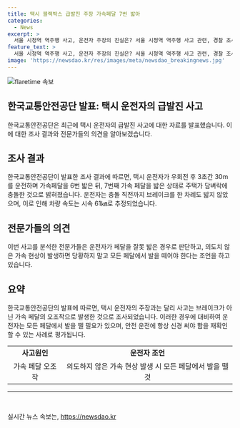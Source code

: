 ```yaml
---
title: 택시 블랙박스 급발진 주장 가속페달 7번 밟아
categories:
  - News
excerpt: >
  서울 시청역 역주행 사고, 운전자 주장의 진실은? 서울 시청역 역주행 사고 관련, 경찰 조사 중인 가운데, 택시 운전자의 주장에 대한 의문이 제기되고 있다. 한국교통안전공단 발표에 따르면, 지난해 용산구에서 발생한 사고의 블랙박스 영상 분석 결과, 운전자가 브레이크가 아닌 가속 페달을 수차례 밟은 것으로 드러났다. 페달을 잘못 밟은 운전자의 특성을 보여주는 사례로, 전문가들은 운전 시 의도치 않은 가속 현상에 대비해 모든 페달에서 발을 뗄 것을 조언했다. (단어 수: 109)
feature_text: >
  서울 시청역 역주행 사고, 운전자 주장의 진실은? 서울 시청역 역주행 사고 관련, 경찰 조사 중인 가운데, 택시 운전자의 주장에 대한 의문이 제기되고 있다. 한국교통안전공단 발표에 따르면, 지난해 용산구에서 발생한 사고의 블랙박스 영상 분석 결과, 운전자가 브레이크가 아닌 가속 페달을 수차례 밟은 것으로 드러났다. 페달을 잘못 밟은 운전자의 특성을 보여주는 사례로, 전문가들은 운전 시 의도치 않은 가속 현상에 대비해 모든 페달에서 발을 뗄 것을 조언했다. (단어 수: 109)
image: 'https://newsdao.kr/res/images/meta/newsdao_breakingnews.jpg'
---
```


<p><img src="https://newsdao.kr/res/images/meta/newsdao_breakingnews.jpg" alt="flaretime 속보" /></p>

<h2 data-ke-size="size26">한국교통안전공단 발표: 택시 운전자의 급발진 사고</h2>

<p data-ke-size="size16">한국교통안전공단은 최근에 택시 운전자의 급발진 사고에 대한 자료를 발표했습니다. 이에 대한 조사 결과와 전문가들의 의견을 알아보겠습니다.</p>

<h2>조사 결과</h2>

<p data-ke-size="size16">한국교통안전공단이 발표한 조사 결과에 따르면, 택시 운전자가 우회전 후 3초간 30m를 운전하며 가속페달을 6번 밟은 뒤, 7번째 가속 페달을 밟은 상태로 주택가 담벼락에 충돌한 것으로 밝혀졌습니다. 운전자는 충돌 직전까지 브레이크를 한 차례도 밟지 않았으며, 이로 인해 차량 속도는 시속 61㎞로 추정되었습니다.</p>

<h2>전문가들의 의견</h2>

<p data-ke-size="size16">이번 사고를 분석한 전문가들은 운전자가 페달을 잘못 밟은 경우로 판단하고, 의도치 않은 가속 현상이 발생하면 당황하지 말고 모든 페달에서 발을 떼어야 한다는 조언을 하고 있습니다.</p>

<h2>요약</h2>

<p data-ke-size="size16">한국교통안전공단의 발표에 따르면, 택시 운전자의 주장과는 달리 사고는 브레이크가 아닌 가속 페달의 오조작으로 발생한 것으로 조사되었습니다. 이러한 경우에 대비하여 운전자는 모든 페달에서 발을 뗄 필요가 있으며, 안전 운전에 항상 신경 써야 함을 재확인할 수 있는 사례로 평가됩니다.</p>

<table>
  <tr>
    <td style="text-align: center; height: 17px;"><b>사고원인</b></td>
    <td style="text-align: center; height: 17px;"><b>운전자 조언</b></td>
  </tr>
  <tr>
    <td style="text-align: center; height: 17px;">가속 페달 오조작</td>
    <td style="text-align: center; height: 17px;">의도하지 않은 가속 현상 발생 시 모든 페달에서 발을 뗄 것</td>
  </tr>
</table>

<hr>

<p data-ke-size="size16">&nbsp;</p>
실시간 뉴스 속보는, <a href="https://newsdao.kr" rel="dofollow">https://newsdao.kr</a>


